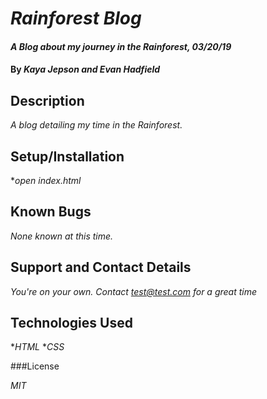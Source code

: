 # _Rainforest Blog_

#### _A Blog about my journey in the Rainforest, 03/20/19_

#### By _**Kaya Jepson and Evan Hadfield**_

## Description

_A blog detailing my time in the Rainforest._

## Setup/Installation

*_open index.html_

## Known Bugs

_None known at this time._

## Support and Contact Details

_You're on your own. Contact test@test.com for a great time_

## Technologies Used

*_HTML_
*_CSS_

###License

*MIT*
